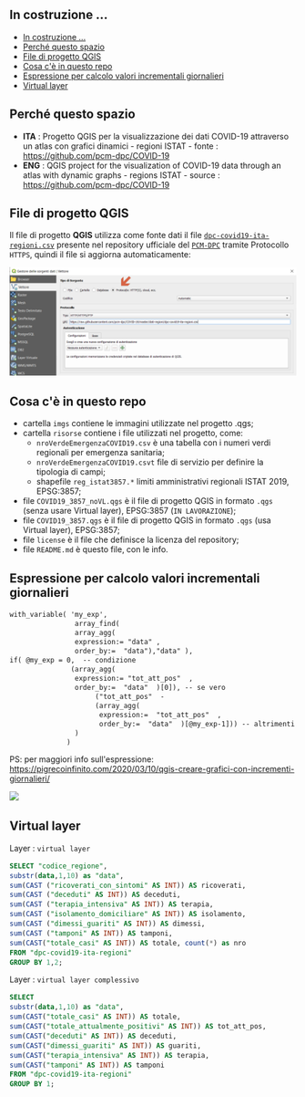## In costruzione ...

<!-- TOC -->

- [In costruzione ...](#in-costruzione)
- [Perché questo spazio](#perch%c3%a9-questo-spazio)
- [File di progetto QGIS](#file-di-progetto-qgis)
- [Cosa c'è in questo repo](#cosa-c%c3%a8-in-questo-repo)
- [Espressione per calcolo valori incrementali giornalieri](#espressione-per-calcolo-valori-incrementali-giornalieri)
- [Virtual layer](#virtual-layer)

<!-- /TOC -->

## Perché questo spazio

- **ITA** : Progetto QGIS per la visualizzazione dei dati COVID-19 attraverso un atlas con grafici dinamici - regioni ISTAT - fonte : https://github.com/pcm-dpc/COVID-19
- **ENG** : QGIS project for the visualization of COVID-19 data through an atlas with dynamic graphs - regions ISTAT - source : https://github.com/pcm-dpc/COVID-19

## File di progetto QGIS

Il file di progetto **QGIS** utilizza come fonte dati il file [`dpc-covid19-ita-regioni.csv`](https://raw.githubusercontent.com/pcm-dpc/COVID-19/master/dati-regioni/dpc-covid19-ita-regioni.csv) presente nel repository ufficiale del [`PCM-DPC`](https://github.com/pcm-dpc/COVID-19) tramite Protocollo `HTTPS`, quindi il file si aggiorna automaticamente:

![](imgs/https.png)

## Cosa c'è in questo repo

- cartella `imgs` contiene le immagini utilizzate nel progetto .qgs;
- cartella `risorse` contiene i file utilizzati nel progetto, come:
  - `nroVerdeEmergenzaCOVID19.csv` è una tabella con i numeri verdi regionali per emergenza sanitaria;
  - `nroVerdeEmergenzaCOVID19.csvt` file di servizio per definire la tipologia di campi;
  - shapefile `reg_istat3857.*` limiti amministrativi regionali ISTAT 2019, EPSG:3857;
- file `COVID19_3857_noVL.qgs` è il file di progetto QGIS in formato `.qgs` (senza usare Virtual layer), EPSG:3857 (`IN LAVORAZIONE`);
- file `COVID19_3857.qgs` è il file di progetto QGIS in formato `.qgs` (usa Virtual layer), EPSG:3857;
- file `license` è il file che definisce la licenza del repository;
- file `README.md` è questo file, con le info.

## Espressione per calcolo valori incrementali giornalieri

```
with_variable( 'my_exp', 
                array_find(  
                array_agg( 
                expression:= "data" ,
                order_by:=  "data"),"data" ),
if( @my_exp = 0,  -- condizione
               (array_agg( 
                expression:= "tot_att_pos"  , 
                order_by:=  "data"  )[0]), -- se vero
                     ("tot_att_pos"  -
                     (array_agg( 
                      expression:=  "tot_att_pos"  , 
                      order_by:=  "data"  )[@my_exp-1])) -- altrimenti
                )
              )
```

PS: per maggiori info sull'espressione: <https://pigrecoinfinito.com/2020/03/10/qgis-creare-grafici-con-incrementi-giornalieri/>

![](https://pigrecoinfinito.files.wordpress.com/2020/03/image-25.png)

## Virtual layer

Layer : `virtual layer`

```sql
SELECT "codice_regione",
substr(data,1,10) as "data", 
sum(CAST ("ricoverati_con_sintomi" AS INT)) AS ricoverati,
sum(CAST ("deceduti" AS INT)) AS deceduti,
sum(CAST ("terapia_intensiva" AS INT)) AS terapia,
sum(CAST ("isolamento_domiciliare" AS INT)) AS isolamento,
sum(CAST ("dimessi_guariti" AS INT)) AS dimessi,
sum(CAST ("tamponi" AS INT)) AS tamponi,
sum(CAST("totale_casi" AS INT)) AS totale, count(*) as nro
FROM "dpc-covid19-ita-regioni"
GROUP BY 1,2;
```

Layer : `virtual layer complessivo`

```sql
SELECT 
substr(data,1,10) as "data", 
sum(CAST("totale_casi" AS INT)) AS totale,
sum(CAST("totale_attualmente_positivi" AS INT)) AS tot_att_pos,
sum(CAST("deceduti" AS INT)) AS deceduti,
sum(CAST("dimessi_guariti" AS INT)) AS guariti,
sum(CAST("terapia_intensiva" AS INT)) AS terapia,
sum(CAST("tamponi" AS INT)) AS tamponi
FROM "dpc-covid19-ita-regioni"
GROUP BY 1;
```